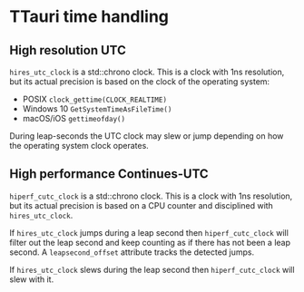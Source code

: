 TTauri time handling
====================

High resolution UTC
-------------------

`hires_utc_clock` is a std::chrono clock. This is a clock with 1ns resolution, but its actual precision
is based on the clock of the operating system:

 - POSIX `clock_gettime(CLOCK_REALTIME)`
 - Windows 10 `GetSystemTimeAsFileTime()`
 - macOS/iOS `gettimeofday()`

During leap-seconds the UTC clock may slew or jump depending on how the operating system clock operates.

High performance Continues-UTC
------------------------------

`hiperf_cutc_clock` is a std::chrono clock. This is a clock with 1ns resolution, but its actual precision
is based on a CPU counter and disciplined with `hires_utc_clock`.

If `hires_utc_clock` jumps during a leap second then `hiperf_cutc_clock` will filter out the leap second
and keep counting as if there has not been a leap second. A `leapsecond_offset` attribute tracks the
detected jumps.

If `hires_utc_clock` slews during the leap second then `hiperf_cutc_clock` will slew with it.
